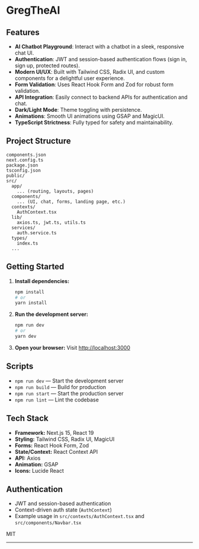 # GregTheAI

## Features

- **AI Chatbot Playground**: Interact with a chatbot in a sleek, responsive chat UI.
- **Authentication**: JWT and session-based authentication flows (sign in, sign up, protected routes).
- **Modern UI/UX**: Built with Tailwind CSS, Radix UI, and custom components for a delightful user experience.
- **Form Validation**: Uses React Hook Form and Zod for robust form validation.
- **API Integration**: Easily connect to backend APIs for authentication and chat.
- **Dark/Light Mode**: Theme toggling with persistence.
- **Animations**: Smooth UI animations using GSAP and MagicUI.
- **TypeScript Strictness**: Fully typed for safety and maintainability.

## Project Structure

```
components.json
next.config.ts
package.json
tsconfig.json
public/
src/
  app/
    ... (routing, layouts, pages)
  components/
    ... (UI, chat, forms, landing page, etc.)
  contexts/
    AuthContext.tsx
  lib/
    axios.ts, jwt.ts, utils.ts
  services/
    auth.service.ts
  types/
    index.ts
  ...
```

## Getting Started

1. **Install dependencies:**

   ```bash
   npm install
   # or
   yarn install
   ```

2. **Run the development server:**

   ```bash
   npm run dev
   # or
   yarn dev
   ```

3. **Open your browser:**
   Visit [http://localhost:3000](http://localhost:3000)

## Scripts

- `npm run dev` — Start the development server
- `npm run build` — Build for production
- `npm run start` — Start the production server
- `npm run lint` — Lint the codebase

## Tech Stack

- **Framework:** Next.js 15, React 19
- **Styling:** Tailwind CSS, Radix UI, MagicUI
- **Forms:** React Hook Form, Zod
- **State/Context:** React Context API
- **API:** Axios
- **Animation:** GSAP
- **Icons:** Lucide React

## Authentication

- JWT and session-based authentication
- Context-driven auth state (`AuthContext`)
- Example usage in `src/contexts/AuthContext.tsx` and `src/components/Navbar.tsx`

MIT

---
